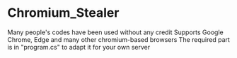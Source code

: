 # Chromium_Stealer

Many people's codes have been used without any credit Supports Google Chrome, Edge and many other chromium-based browsers The required part is in "program.cs" to adapt it for your own server
